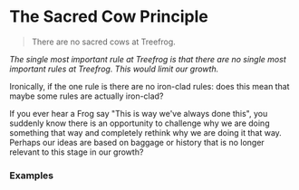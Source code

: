 # The Sacred Cow Principle

> There are no sacred cows at Treefrog.

*The single most important rule at Treefrog is that there are no single most important rules at Treefrog. This would limit our growth.*

Ironically, if the one rule is there are no iron-clad rules: does this mean that maybe some rules are actually iron-clad?

If you ever hear a Frog say "This is way we've always done this", you suddenly know there is an opportunity to challenge why we are doing something that way and completely rethink why we are doing it that way. Perhaps our ideas are based on baggage or history that is no longer relevant to this stage in our growth?

### Examples
